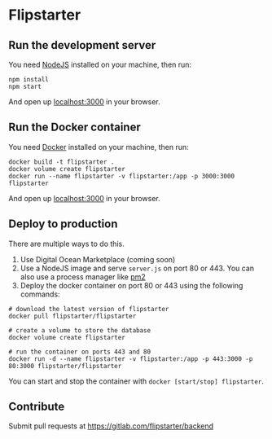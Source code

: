 # Flipstarter

## Run the development server

You need [NodeJS](https://nodejs.org/en/) installed on your machine, then run:

```shell
npm install
npm start
```

And open up [localhost:3000](http://localhost:3000) in your browser.

## Run the Docker container

You need [Docker](https://www.docker.com) installed on your machine, then run:

```shell
docker build -t flipstarter .
docker volume create flipstarter
docker run --name flipstarter -v flipstarter:/app -p 3000:3000 flipstarter
```

And open up [localhost:3000](http://localhost:3000) in your browser.

## Deploy to production

There are multiple ways to do this.

1. Use Digital Ocean Marketplace (coming soon)
2. Use a NodeJS image and serve `server.js` on port 80 or 443. You can also use a process manager like [pm2](https://pm2.keymetrics.io)
3. Deploy the docker container on port 80 or 443 using the following commands:

```
# download the latest version of flipstarter
docker pull flipstarter/flipstarter

# create a volume to store the database
docker volume create flipstarter

# run the container on ports 443 and 80
docker run -d --name flipstarter -v flipstarter:/app -p 443:3000 -p 80:3000 flipstarter/flipstarter
```

You can start and stop the container with `docker [start/stop] flipstarter`.

## Contribute

Submit pull requests at https://gitlab.com/flipstarter/backend
